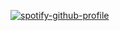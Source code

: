
[![spotify-github-profile](https://spotify-github-profile.vercel.app/api/view?uid=kodoku2&cover_image=true)](https://github.com/kittinan/spotify-github-profile)

